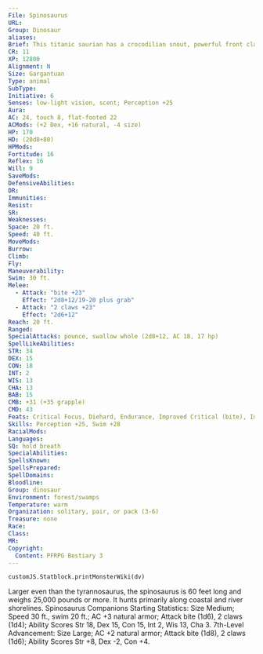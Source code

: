 ```yaml
---
File: Spinosaurus
URL: 
Group: Dinosaur
aliases: 
Brief: This titanic saurian has a crocodilian snout, powerful front claws, and a colorful sail-like ridge that runs down its back.
CR: 11
XP: 12800
Alignment: N
Size: Gargantuan
Type: animal
SubType: 
Initiative: 6
Senses: low-light vision, scent; Perception +25
Aura: 
AC: 24, touch 8, flat-footed 22
ACMods: (+2 Dex, +16 natural, -4 size)
HP: 170
HD: (20d8+80)
HPMods: 
Fortitude: 16
Reflex: 16
Will: 9
SaveMods: 
DefensiveAbilities: 
DR: 
Immunities: 
Resist: 
SR: 
Weaknesses: 
Space: 20 ft.
Speed: 40 ft.
MoveMods: 
Burrow: 
Climb: 
Fly: 
Maneuverability: 
Swim: 30 ft.
Melee: 
  - Attack: "bite +23"
    Effect: "2d8+12/19-20 plus grab"
  - Attack: "2 claws +23"
    Effect: "2d6+12"
Reach: 20 ft.
Ranged: 
SpecialAttacks: pounce, swallow whole (2d8+12, AC 18, 17 hp)
SpellLikeAbilities: 
STR: 34
DEX: 15
CON: 18
INT: 2
WIS: 13
CHA: 13
BAB: 15
CMB: +31 (+35 grapple)
CMD: 43
Feats: Critical Focus, Diehard, Endurance, Improved Critical (bite), Improved Initiative, Iron Will, Lightning Reflexes, Run, Skill Focus (Perception), Staggering Critical
Skills: Perception +25, Swim +28
RacialMods: 
Languages: 
SQ: hold breath
SpecialAbilities: 
SpellsKnown: 
SpellsPrepared: 
SpellDomains: 
Bloodline: 
Group: dinosaur
Environment: forest/swamps
Temperature: warm
Organization: solitary, pair, or pack (3-6)
Treasure: none
Race: 
Class: 
MR: 
Copyright:
  Content: PFRPG Bestiary 3
---
```

```dataviewjs
customJS.Statblock.printMonsterWiki(dv)
```
Larger even than the tyrannosaurus, the spinosaurus is 60 feet long and weighs 25,000 pounds or more. It hunts primarily along coastal and river shorelines.  Spinosaurus Companions  Starting Statistics: Size Medium; Speed 30 ft., swim 20 ft.; AC +3 natural armor; Attack bite (1d6), 2 claws (1d4); Ability Scores Str 18, Dex 15, Con 15, Int 2, Wis 13, Cha 3.  7th-Level Advancement: Size Large; AC +2 natural armor; Attack bite (1d8), 2 claws (1d6); Ability Scores Str +8, Dex -2, Con +4.

